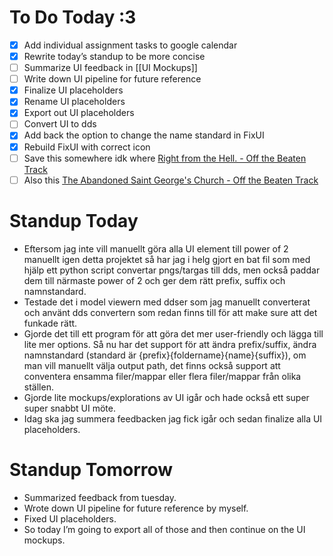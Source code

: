# To Do Today :3
- [x] Add individual assignment tasks to google calendar
- [x] Rewrite today’s standup to be more concise
- [ ] Summarize UI feedback in [[UI Mockups]]
- [ ] Write down UI pipeline for future reference
- [x] Finalize UI placeholders
- [x] Rename UI placeholders
- [x] Export out UI placeholders
- [ ] Convert UI to dds
- [x] Add back the option to change the name standard in FixUI
- [x] Rebuild FixUI with correct icon
- [ ] Save this somewhere idk where [Right from the Hell. - Off the Beaten Track](https://stepoffthebeatentrack.com/2019/06/08/right-from-the-hell-a-demon-in-the-decaying-mausoleum-poland/) 
- [ ] Also this [The Abandoned Saint George's Church - Off the Beaten Track](https://stepoffthebeatentrack.com/2015/12/11/the-abandoned-saint-georges-church-lukova-czech-republic/)
# Standup Today
- Eftersom jag inte vill manuellt göra alla UI element till power of 2 manuellt igen detta projektet så har jag i helg gjort en bat fil som med hjälp ett python script convertar pngs/targas till dds, men också paddar dem till närmaste power of 2 och ger dem rätt prefix, suffix och namnstandard. 
- Testade det i model viewern med ddser som jag manuellt converterat och använt dds convertern som redan finns till för att make sure att det funkade rätt.
- Gjorde det till ett program för att göra det mer user-friendly och lägga till lite mer options. Så nu har det support för att ändra prefix/suffix, ändra namnstandard (standard är {prefix}{foldername}{name}{suffix}), om man vill manuellt välja output path, det finns också support att conventera ensamma filer/mappar eller flera filer/mappar från olika ställen.
- Gjorde lite mockups/explorations av UI igår och hade också ett super super snabbt UI möte.
- Idag ska jag summera feedbacken jag fick igår och sedan finalize alla UI placeholders.
# Standup Tomorrow
- Summarized feedback from tuesday.
- Wrote down UI pipeline for future reference by myself.
- Fixed UI placeholders.
- So today I’m going to export all of those and then continue on the UI mockups.
